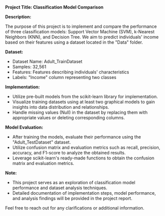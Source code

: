 **Project Title: Classification Model Comparison**

**Description:**

The purpose of this project is to implement and compare the performance of three classification models: Support Vector Machine (SVM), k-Nearest Neighbors (KNN), and Decision Tree. We aim to predict individuals' income based on their features using a dataset located in the "Data" folder.

**Dataset:**

- Dataset Name: Adult_TrainDataset
- Samples: 32,561
- Features: Features describing individuals' characteristics
- Labels: "Income" column representing two classes

**Implementation:**

- Utilize pre-built models from the scikit-learn library for implementation.
- Visualize training datasets using at least two graphical models to gain insights into data distribution and relationships.
- Handle missing values (Null) in the dataset by replacing them with appropriate values or deleting corresponding columns.

**Model Evaluation:**

- After training the models, evaluate their performance using the "Adult_TestDataset" dataset.
- Utilize confusion matrix and evaluation metrics such as recall, precision, accuracy, and F1-score to analyze the obtained results.
- Leverage scikit-learn's ready-made functions to obtain the confusion matrix and evaluation metrics.

**Note:**

- This project serves as an exploration of classification model performance and dataset analysis techniques.
- Detailed documentation of implementation steps, model performance, and analysis findings will be provided in the project report.

Feel free to reach out for any clarifications or additional information.
